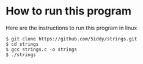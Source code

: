 # How to run this program

Here are the instructions to run this program in linux
```shell
$ git clone https://github.com/5iddy/strings.git
$ cd strings
$ gcc strings.c -o strings
$ ./strings
```


